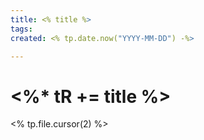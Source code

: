 ```yaml
---
title: <% title %>
tags:  
created: <% tp.date.now("YYYY-MM-DD") -%>

---
```

# <%* tR += title %>

<% tp.file.cursor(2) %>
